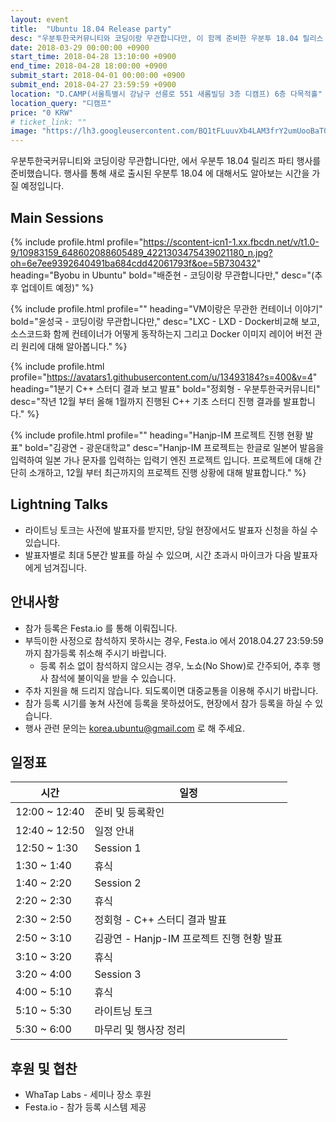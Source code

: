 ```yaml
---
layout: event
title:  "Ubuntu 18.04 Release party"
desc: "우분투한국커뮤니티와 코딩이랑 무관합니다만, 이 함께 준비한 우분투 18.04 릴리스 파티 행사입니다."
date: 2018-03-29 00:00:00 +0900
start_time: 2018-04-28 13:10:00 +0900
end_time: 2018-04-28 18:00:00 +0900
submit_start: 2018-04-01 00:00:00 +0900
submit_end: 2018-04-27 23:59:59 +0900
location: "D.CAMP(서울특별시 강남구 선릉로 551 새롬빌딩 3층 디캠프) 6층 다목적홀"
location_query: "디캠프"
price: "0 KRW"
# ticket_link: ""
image: "https://lh3.googleusercontent.com/BQ1tFLuuvXb4LAM3frY2umUooBaT0_Oy7MJ78x7usxRXWGzP2ZmZ5qkn7BxQaQCOJb5Q3F0wj8jgEnzQsmNiL9wb6LtWUGX134WbRj1WCIf2RQgUiRjN-Szt4uphLeDrx10gZj6G1YFm_yV_jS-mGX3qZCcOQc0cSJ1XgJjVgRP2fIkGzJFctqWWdIkWU2iN-Keckcxb3R8xOkC0Tx6mJg7hXNtyXrbJBnh0mjWaInr-NI-DFcncBWVlpLZGtjBp-t1_GtZRzYZMIZtSO1MwWKT9QkJtK5gWJkjFQAykOOtXCM4vvPWTxhU7eigQSmyRUZahazOt223-FrANViNOYdhkCJ6Nx68F-lJJ8ucjXS2ii4O8OfEu_Uo651KTdwqemLlIK1F-9vuQ37qNWzDAp5hJhzmaU_f1GY-g4Hk2SEs8ufoJce3M3EsI7HSTnUuXirtxSzdt3ADJEQF-I5wKnpSnwHHNMwnNarKA8DoppdoLMLOqxGxdDAUK3OM7gMuZB5GBlWFRUJIA7tAtcs7CdGcHChu_6LIgPl7DuDG5dBDPwNknJum7exn24WkxKl8LzfDeexkEHldtvBjHrQd1vq2bZ2EUr5rsZjY1dS0TMCn9Rq9BECIRfGkx2gCLHGo1jsyT1U0oObf2r1SbM_tcHn0Mz1GA3ykt=w2856-h1606-no"
---
```


우분투한국커뮤니티와 코딩이랑 무관합니다만, 에서 우분투 18.04 릴리즈 파티 행사를 준비했습니다.
행사를 통해 새로 출시된 우분투 18.04 에 대해서도 알아보는 시간을 가질 예정입니다.

## Main Sessions

{% include profile.html
  profile="https://scontent-icn1-1.xx.fbcdn.net/v/t1.0-9/10983159_648602088605489_4221303475439021180_n.jpg?oh=6e7ee9392640491ba684cdd42061793f&oe=5B730432"
  heading="Byobu in Ubuntu" bold="배준현 - 코딩이랑 무관합니다만,"
  desc="(추후 업데이트 예정)" %}

{% include profile.html
  profile=""
  heading="VM이랑은 무관한 컨테이너 이야기" bold="윤성국 - 코딩이랑 무관합니다만,"
  desc="LXC - LXD - Docker비교해 보고, 소스코드화 함께 컨테이너가 어떻게 동작하는지 그리고 Docker 이미지 레이어 버전 관리 원리에 대해 알아봅니다." %}

{% include profile.html
  profile="https://avatars1.githubusercontent.com/u/13493184?s=400&v=4"
  heading="1분기 C++ 스터디 결과 보고 발표" bold="정회형 - 우분투한국커뮤니티"
  desc="작년 12월 부터 올해 1월까지 진행된 C++ 기초 스터디 진행 결과를 발표합니다." %}

{% include profile.html
  profile=""
  heading="Hanjp-IM 프로젝트 진행 현황 발표" bold="김광연 - 광운대학교"
  desc="Hanjp-IM 프로젝트는 한글로 일본어 발음을 입력하여 일본 가나 문자를 입력하는 입력기 엔진 프로젝트 입니다. 프로젝트에 대해 간단히 소개하고, 12월 부터 최근까지의 프로젝트 진행 상황에 대해 발표합니다." %}

## Lightning Talks
- 라이트닝 토크는 사전에 발표자를 받지만, 당일 현장에서도 발표자 신청을 하실 수 있습니다.
- 발표자별로 최대 5분간 발표를 하실 수 있으며, 시간 초과시 마이크가 다음 발표자에게 넘겨집니다.

## 안내사항
- 참가 등록은 Festa.io 를 통해 이뤄집니다.
- 부득이한 사정으로 참석하지 못하시는 경우, Festa.io 에서 2018.04.27 23:59:59 까지 참가등록 취소해 주시기 바랍니다.
  - 등록 취소 없이 참석하지 않으시는 경우, 노쇼(No Show)로 간주되어, 추후 행사 참석에 불이익을 받을 수 있습니다.
- 주차 지원을 해 드리지 않습니다. 되도록이면 대중교통을 이용해 주시기 바랍니다.
- 참가 등록 시기를 놓쳐 사전에 등록을 못하셨어도, 현장에서 참가 등록을 하실 수 있습니다.
- 행사 관련 문의는 korea.ubuntu@gmail.com 로 해 주세요.

## 일정표

시간 | 일정
--- | ---
12:00 ~ 12:40 | 준비 및 등록확인
12:40 ~ 12:50 | 일정 안내
12:50 ~ 1:30 | Session 1
1:30 ~ 1:40 | 휴식
1:40 ~ 2:20 | Session 2
2:20 ~ 2:30 | 휴식
2:30 ~ 2:50 | 정회형 - C++ 스터디 결과 발표
2:50 ~ 3:10 | 김광연 - Hanjp-IM 프로젝트 진행 현황 발표
3:10 ~ 3:20 | 휴식
3:20 ~ 4:00 | Session 3
4:00 ~ 5:10 | 휴식
5:10 ~ 5:30 | 라이트닝 토크
5:30 ~ 6:00 | 마무리 및 행사장 정리

## 후원 및 협찬
- WhaTap Labs - 세미나 장소 후원
- Festa.io - 참가 등록 시스템 제공
